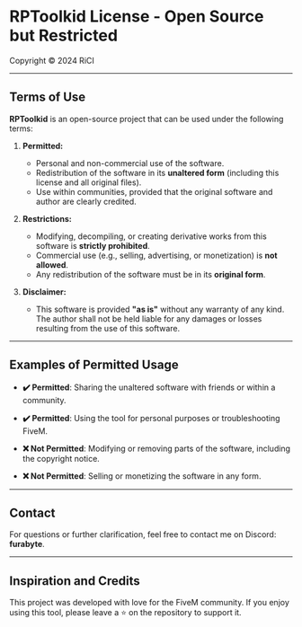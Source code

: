 # RPToolkid License - Open Source but Restricted

Copyright © 2024 RiCI

---

## Terms of Use

**RPToolkid** is an open-source project that can be used under the following terms:

1. **Permitted:**
   - Personal and non-commercial use of the software.
   - Redistribution of the software in its **unaltered form** (including this license and all original files).
   - Use within communities, provided that the original software and author are clearly credited.

2. **Restrictions:**
   - Modifying, decompiling, or creating derivative works from this software is **strictly prohibited**.
   - Commercial use (e.g., selling, advertising, or monetization) is **not allowed**.
   - Any redistribution of the software must be in its **original form**.

3. **Disclaimer:**
   - This software is provided **"as is"** without any warranty of any kind. The author shall not be held liable for any damages or losses resulting from the use of this software.

---

## Examples of Permitted Usage

- **✔️ Permitted**: Sharing the unaltered software with friends or within a community.
- **✔️ Permitted**: Using the tool for personal purposes or troubleshooting FiveM.

- **❌ Not Permitted**: Modifying or removing parts of the software, including the copyright notice.
- **❌ Not Permitted**: Selling or monetizing the software in any form.

---

## Contact

For questions or further clarification, feel free to contact me on Discord: **furabyte**.

---

## Inspiration and Credits

This project was developed with love for the FiveM community. If you enjoy using this tool, please leave a ⭐ on the repository to support it.
